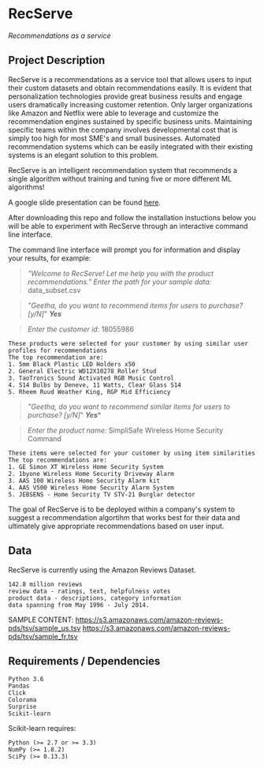 # RecServe
*Recommendations as a service*


## Project Description

RecServe is a recommendations as a service tool that allows users to input their custom datasets and obtain recommendations easily. It is evident that personalization technologies provide great business results and engage users dramatically increasing customer retention. Only larger organizations like Amazon and Netflix were able to leverage and customize the recommendation engines sustained by specific business units. Maintaining specific teams within the company involves developmental cost that is simply too high for most SME's and small businesses. Automated recommendation systems which can be easily integrated with their existing systems is an elegant solution to this problem.

RecServe is an intelligent recommendation system that recommends a single algorithm without training and tuning five or more different ML algorithms!

A google slide presentation can be found [here](http://bit.ly/geetha-recserve).

After downloading this repo and follow the installation instuctions below you will be able to experiment with RecServe through an interactive command line interface.

The command line interface will prompt you for information and display your results, for example: 

> *"Welcome to RecServe! Let me help you with the product recommendations."*
> *Enter the path for your sample data:* data_subset.csv


> *"Geetha, do you want to recommend items for users to purchase? [y/N]*"
> ***Yes***

> *Enter the customer id*: 18055986

	These products were selected for your customer by using similar user profiles for recommendations
	The top recommendation are:
	1. 5mm Black Plastic LED Holders x50
	2. General Electric WD12X10278 Roller Stud
	3. TaoTronics Sound Activated RGB Music Control
	4. S14 Bulbs by Deneve, 11 Watts, Clear Glass S14
	5. Rheem Ruud Weather King, RGP Mid Efficiency
	
	
> *"Geetha, do you want to recommend similar items for users to purchase? [y/N]*"
> ***Yes****

> *Enter the product name:* SimpliSafe Wireless Home Security Command

	These items were selected for your customer by using item similarities
	The top recommendations are:
	1. GE Simon XT Wireless Home Security System
	2. 1byone Wireless Home Security Driveway Alarm
	3. AAS 100 Wireless Home Security Alarm kit
	4. AAS V500 Wireless Home Security Alarm System
	5. JEBSENS - Home Security TV STV-21 Burglar detector
	

The goal of RecServe is to be deployed within a company's system to suggest a recommendation algortihm that works best for their data and ultimately give appropriate recommendations based on user input.

## Data

RecServe is currently using the Amazon Reviews Dataset.

	142.8 million reviews
	review data - ratings, text, helpfulness votes
	product data - descriptions, category information
	data spanning from May 1996 - July 2014.

SAMPLE CONTENT:
https://s3.amazonaws.com/amazon-reviews-pds/tsv/sample_us.tsv
https://s3.amazonaws.com/amazon-reviews-pds/tsv/sample_fr.tsv 


## Requirements / Dependencies
	Python 3.6
	Pandas 
	Click 
	Colorama 
	Surprise  
	Scikit-learn 
Scikit-learn requires:

    Python (>= 2.7 or >= 3.3)
    NumPy (>= 1.8.2)
    SciPy (>= 0.13.3)	
